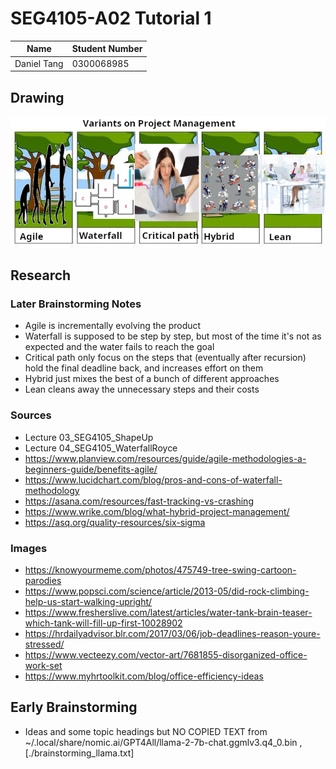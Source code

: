 # SEG4105-A02 Tutorial 1

|Name|Student Number|
|---|---|
|Daniel Tang|0300068985|

## Drawing

![](./drawing.png)

## Research

### Later Brainstorming Notes

- Agile is incrementally evolving the product
- Waterfall is supposed to be step by step, but most of the time it's not as expected and the water fails to reach the goal
- Critical path only focus on the steps that (eventually after recursion) hold the final deadline back, and increases effort on them
- Hybrid just mixes the best of a bunch of different approaches
- Lean cleans away the unnecessary steps and their costs

### Sources

- Lecture 03_SEG4105_ShapeUp
- Lecture 04_SEG4105_WaterfallRoyce
- https://www.planview.com/resources/guide/agile-methodologies-a-beginners-guide/benefits-agile/
- https://www.lucidchart.com/blog/pros-and-cons-of-waterfall-methodology
- https://asana.com/resources/fast-tracking-vs-crashing
- https://www.wrike.com/blog/what-hybrid-project-management/
- https://asq.org/quality-resources/six-sigma

### Images

- https://knowyourmeme.com/photos/475749-tree-swing-cartoon-parodies
- https://www.popsci.com/science/article/2013-05/did-rock-climbing-help-us-start-walking-upright/
- https://www.fresherslive.com/latest/articles/water-tank-brain-teaser-which-tank-will-fill-up-first-10028902
- https://hrdailyadvisor.blr.com/2017/03/06/job-deadlines-reason-youre-stressed/
- https://www.vecteezy.com/vector-art/7681855-disorganized-office-work-set
- https://www.myhrtoolkit.com/blog/office-efficiency-ideas

## Early Brainstorming

- Ideas and some topic headings but NO COPIED TEXT from ~/.local/share/nomic.ai/GPT4All/llama-2-7b-chat.ggmlv3.q4_0.bin , [./brainstorming_llama.txt]
